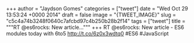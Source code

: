 
+++
author = "Jaydson Gomes"
categories = ["tweet"]
date = "Wed Oct 29 13:53:24 +0000 2014"
draft = false
image = "{TWEET_IMAGE}"
slug = "c5c4a74b3248f0640c7afcbd97c4b250b28b2f14"
tags = ["tweet"]
title = """RT @es6rocks: New article..."""
+++
RT @es6rocks: New article - ES6 modules today with 6to5 http://t.co/6z0x3wdtq0 #ES6 #JavaScript
